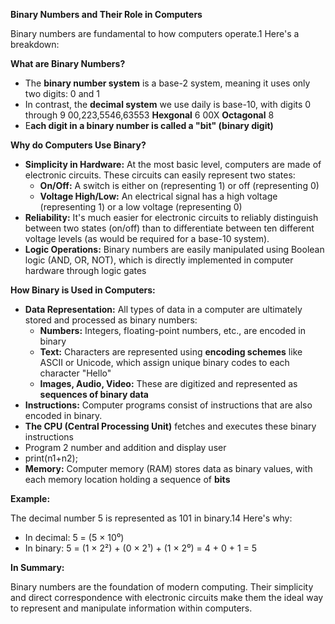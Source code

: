 **Binary Numbers and Their Role in Computers**

Binary numbers are fundamental to how computers operate.1 Here's a breakdown:

**What are Binary Numbers?**

- The **binary number system** is a base-2 system, meaning it uses only two digits: 0 and 1
- In contrast, the **decimal system** we use daily is base-10, with digits 0 through 9
			00,223,5546,63553
**Hexgonal**  6  00X
**Octagonal** 8 
- E**ach digit in a binary number is called a "bit" (binary digit)**

**Why do Computers Use Binary?**

- **Simplicity in Hardware:** At the most basic level, computers are made of electronic circuits. These circuits can easily represent two states:
    - **On/Off:** A switch is either on (representing 1) or off (representing 0)
    - **Voltage High/Low:** An electrical signal has a high voltage (representing 1) or a low voltage (representing 0)
- **Reliability:** It's much easier for electronic circuits to reliably distinguish between two states (on/off) than to differentiate between ten different voltage levels (as would be required for a base-10 system).
- **Logic Operations:** Binary numbers are easily manipulated using Boolean logic (AND, OR, NOT), which is directly implemented in computer hardware through logic gates

**How Binary is Used in Computers:**

- **Data Representation:** All types of data in a computer are ultimately stored and processed as binary numbers:
    - **Numbers:** Integers, floating-point numbers, etc., are encoded in binary
    - **Text:** Characters are represented using **encoding schemes** like ASCII or Unicode, which assign unique binary codes to each character
        "Hello"
    - **Images, Audio, Video:** These are digitized and represented as **sequences of binary data**
- **Instructions:** Computer programs consist of instructions that are also encoded in binary.
-   **The CPU (Central Processing Unit)** fetches and executes these binary instructions
- Program 2 number and addition and display user
- print(n1+n2);
- **Memory:** Computer memory (RAM) stores data as binary values, with each memory location holding a sequence of **bits**

**Example:**

The decimal number 5 is represented as 101 in binary.14 Here's why:

- In decimal: 5 = (5 × 10⁰)
- In binary: 5 = (1 × 2²) + (0 × 2¹) + (1 × 2⁰) = 4 + 0 + 1 = 5

**In Summary:**

Binary numbers are the foundation of modern computing. Their simplicity and direct correspondence with electronic circuits make them the ideal way to represent and manipulate information within computers.